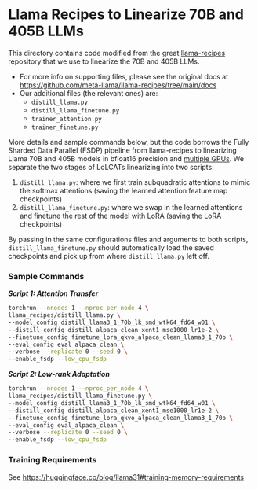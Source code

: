 # Llama Recipes to Linearize 70B and 405B LLMs

This directory contains code modified from the great [llama-recipes](https://github.com/meta-llama/llama-recipes/tree/main/src/llama_recipes) repository that we use to linearize the 70B and 405B LLMs.

- For more info on supporting files, please see the original docs at
  https://github.com/meta-llama/llama-recipes/tree/main/docs
- Our additional files (the relevant ones) are:
  - `distill_llama.py`
  - `distill_llama_finetune.py`
  - `trainer_attention.py`
  - `trainer_finetune.py`

More details and sample commands below, but the code borrows the Fully Sharded Data Parallel (FSDP) pipeline from llama-recipes to linearizing Llama 70B and 405B models in bfloat16 precision and [multiple GPUs](https://github.com/meta-llama/llama-recipes/blob/main/docs/multi_gpu.md). We separate the two stages of LoLCATs linearizing into two scripts:

1. `distill_llama.py`: where we first train subquadratic attentions to mimic the softmax attentions (saving the learned attention feature map checkpoints)
2. `distill_llama_finetune.py`: where we swap in the learned attentions and finetune the rest of the model with LoRA (saving the LoRA checkpoints)

By passing in the same configurations files and arguments to both scripts, `distill_llama_finetune.py` should automatically load the saved checkpoints and pick up from where `distill_llama.py` left off.

### Sample Commands

**_Script 1: Attention Transfer_**

```bash
torchrun --nnodes 1 --nproc_per_node 4 \
llama_recipes/distill_llama.py \
--model_config distill_llama3_1_70b_lk_smd_wtk64_fd64_w01 \
--distill_config distill_alpaca_clean_xent1_mse1000_lr1e-2 \
--finetune_config finetune_lora_qkvo_alpaca_clean_llama3_1_70b \
--eval_config eval_alpaca_clean \
--verbose --replicate 0 --seed 0 \
--enable_fsdp --low_cpu_fsdp
```

**_Script 2: Low-rank Adaptation_**

```bash
torchrun --nnodes 1 --nproc_per_node 4 \
llama_recipes/distill_llama_finetune.py \
--model_config distill_llama3_1_70b_lk_smd_wtk64_fd64_w01 \
--distill_config distill_alpaca_clean_xent1_mse1000_lr1e-2 \
--finetune_config finetune_lora_qkvo_alpaca_clean_llama3_1_70b \
--eval_config eval_alpaca_clean \
--verbose --replicate 0 --seed 0 \
--enable_fsdp --low_cpu_fsdp
```

### Training Requirements

See https://huggingface.co/blog/llama31#training-memory-requirements
